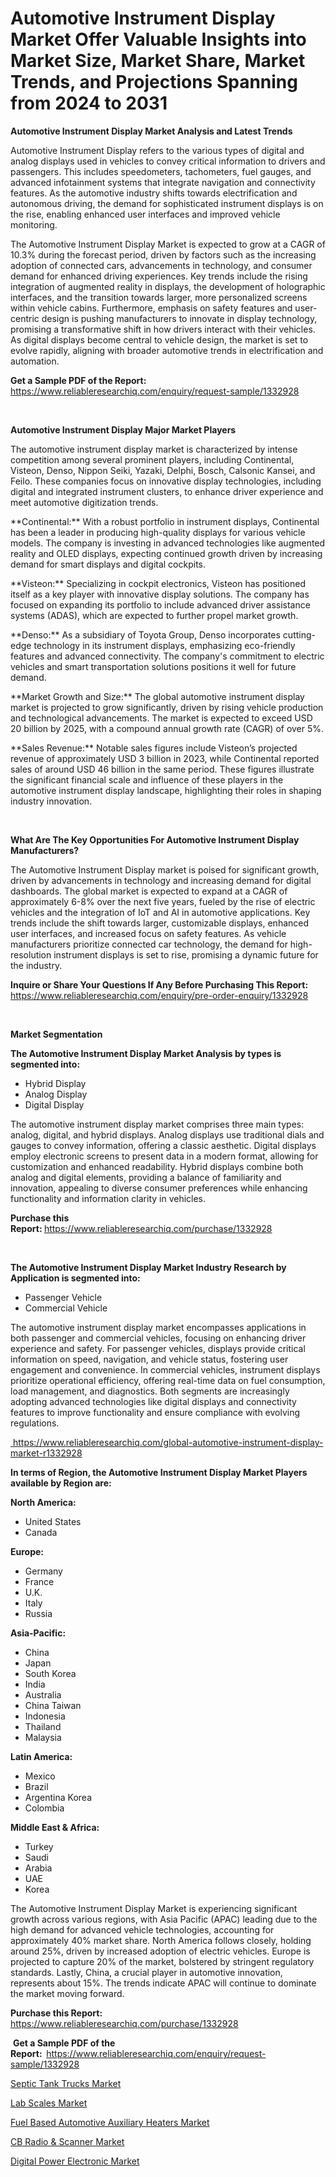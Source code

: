 <p><h1>Automotive Instrument Display Market Offer Valuable Insights into Market Size, Market Share, Market Trends, and Projections Spanning from 2024 to 2031</h1></p><p><strong>Automotive Instrument Display Market Analysis and Latest Trends</strong></p>
<p><p>Automotive Instrument Display refers to the various types of digital and analog displays used in vehicles to convey critical information to drivers and passengers. This includes speedometers, tachometers, fuel gauges, and advanced infotainment systems that integrate navigation and connectivity features. As the automotive industry shifts towards electrification and autonomous driving, the demand for sophisticated instrument displays is on the rise, enabling enhanced user interfaces and improved vehicle monitoring.</p><p>The Automotive Instrument Display Market is expected to grow at a CAGR of 10.3% during the forecast period, driven by factors such as the increasing adoption of connected cars, advancements in technology, and consumer demand for enhanced driving experiences. Key trends include the rising integration of augmented reality in displays, the development of holographic interfaces, and the transition towards larger, more personalized screens within vehicle cabins. Furthermore, emphasis on safety features and user-centric design is pushing manufacturers to innovate in display technology, promising a transformative shift in how drivers interact with their vehicles. As digital displays become central to vehicle design, the market is set to evolve rapidly, aligning with broader automotive trends in electrification and automation.</p></p>
<p><strong>Get a Sample PDF of the Report:&nbsp;</strong> <a href="https://www.reliableresearchiq.com/enquiry/request-sample/1332928?utm_campaign=1137&utm_medium=2&utm_source=Github&utm_content=ia&utm_term=01102024&utm_id=automotive-instrument-display">https://www.reliableresearchiq.com/enquiry/request-sample/1332928</a></p>
<p>&nbsp;</p>
<p><strong>Automotive Instrument Display Major Market Players</strong></p>
<p><p>The automotive instrument display market is characterized by intense competition among several prominent players, including Continental, Visteon, Denso, Nippon Seiki, Yazaki, Delphi, Bosch, Calsonic Kansei, and Feilo. These companies focus on innovative display technologies, including digital and integrated instrument clusters, to enhance driver experience and meet automotive digitization trends.</p><p>**Continental:** With a robust portfolio in instrument displays, Continental has been a leader in producing high-quality displays for various vehicle models. The company is investing in advanced technologies like augmented reality and OLED displays, expecting continued growth driven by increasing demand for smart displays and digital cockpits.</p><p>**Visteon:** Specializing in cockpit electronics, Visteon has positioned itself as a key player with innovative display solutions. The company has focused on expanding its portfolio to include advanced driver assistance systems (ADAS), which are expected to further propel market growth.</p><p>**Denso:** As a subsidiary of Toyota Group, Denso incorporates cutting-edge technology in its instrument displays, emphasizing eco-friendly features and advanced connectivity. The company's commitment to electric vehicles and smart transportation solutions positions it well for future demand.</p><p>**Market Growth and Size:** The global automotive instrument display market is projected to grow significantly, driven by rising vehicle production and technological advancements. The market is expected to exceed USD 20 billion by 2025, with a compound annual growth rate (CAGR) of over 5%.</p><p>**Sales Revenue:** Notable sales figures include Visteon’s projected revenue of approximately USD 3 billion in 2023, while Continental reported sales of around USD 46 billion in the same period. These figures illustrate the significant financial scale and influence of these players in the automotive instrument display landscape, highlighting their roles in shaping industry innovation.</p></p>
<p>&nbsp;</p>
<p><strong>What Are The Key Opportunities For Automotive Instrument Display Manufacturers?</strong></p>
<p><p>The Automotive Instrument Display market is poised for significant growth, driven by advancements in technology and increasing demand for digital dashboards. The global market is expected to expand at a CAGR of approximately 6-8% over the next five years, fueled by the rise of electric vehicles and the integration of IoT and AI in automotive applications. Key trends include the shift towards larger, customizable displays, enhanced user interfaces, and increased focus on safety features. As vehicle manufacturers prioritize connected car technology, the demand for high-resolution instrument displays is set to rise, promising a dynamic future for the industry.</p></p>
<p><strong>Inquire or Share Your Questions If Any Before Purchasing This Report:</strong> <a href="https://www.reliableresearchiq.com/enquiry/pre-order-enquiry/1332928?utm_campaign=1137&utm_medium=2&utm_source=Github&utm_content=ia&utm_term=01102024&utm_id=automotive-instrument-display">https://www.reliableresearchiq.com/enquiry/pre-order-enquiry/1332928</a></p>
<p>&nbsp;</p>
<p><strong>Market Segmentation</strong></p>
<p><strong>The Automotive Instrument Display Market Analysis by types is segmented into:</strong></p>
<p><ul><li>Hybrid Display</li><li>Analog Display</li><li>Digital Display</li></ul></p>
<p><p>The automotive instrument display market comprises three main types: analog, digital, and hybrid displays. Analog displays use traditional dials and gauges to convey information, offering a classic aesthetic. Digital displays employ electronic screens to present data in a modern format, allowing for customization and enhanced readability. Hybrid displays combine both analog and digital elements, providing a balance of familiarity and innovation, appealing to diverse consumer preferences while enhancing functionality and information clarity in vehicles.</p></p>
<p><strong>Purchase this Report:&nbsp;</strong><a href="https://www.reliableresearchiq.com/purchase/1332928?utm_campaign=1137&utm_medium=2&utm_source=Github&utm_content=ia&utm_term=01102024&utm_id=automotive-instrument-display">https://www.reliableresearchiq.com/purchase/1332928</a></p>
<p>&nbsp;</p>
<p><strong>The Automotive Instrument Display Market Industry Research by Application is segmented into:</strong></p>
<p><ul><li>Passenger Vehicle</li><li>Commercial Vehicle</li></ul></p>
<p><p>The automotive instrument display market encompasses applications in both passenger and commercial vehicles, focusing on enhancing driver experience and safety. For passenger vehicles, displays provide critical information on speed, navigation, and vehicle status, fostering user engagement and convenience. In commercial vehicles, instrument displays prioritize operational efficiency, offering real-time data on fuel consumption, load management, and diagnostics. Both segments are increasingly adopting advanced technologies like digital displays and connectivity features to improve functionality and ensure compliance with evolving regulations.</p></p>
<p><a href="https://www.reliableresearchiq.com/global-automotive-instrument-display-market-r1332928?utm_campaign=1137&utm_medium=2&utm_source=Github&utm_content=ia&utm_term=01102024&utm_id=automotive-instrument-display">&nbsp;https://www.reliableresearchiq.com/global-automotive-instrument-display-market-r1332928</a></p>
<p><strong>In terms of Region, the Automotive Instrument Display Market Players available by Region are:</strong></p>
<p>
    <p> <strong> North America: </strong>
        <ul>
            <li>United States</li>
            <li>Canada</li>
        </ul>
        </p> 
    <p> <strong> Europe: </strong>
        <ul>
            <li>Germany</li>
            <li>France</li>
            <li>U.K.</li>
            <li>Italy</li>
            <li>Russia</li>
        </ul>
        </p> 
    <p> <strong> Asia-Pacific: </strong>
        <ul>
            <li>China</li>
            <li>Japan</li>
            <li>South Korea</li>
            <li>India</li>
            <li>Australia</li>
            <li>China Taiwan</li>
            <li>Indonesia</li>
            <li>Thailand</li>
            <li>Malaysia</li>
        </ul>
        </p> 
    <p> <strong> Latin America: </strong>
        <ul>
            <li>Mexico</li>
            <li>Brazil</li>
            <li>Argentina Korea</li>
            <li>Colombia</li>
        </ul>
        </p> 
    <p> <strong> Middle East & Africa: </strong>
        <ul>
            <li>Turkey</li>
            <li>Saudi</li>
            <li>Arabia</li>
            <li>UAE</li>
            <li>Korea</li>
        </ul>
    </p>
    </p>
<p><p>The Automotive Instrument Display Market is experiencing significant growth across various regions, with Asia Pacific (APAC) leading due to the high demand for advanced vehicle technologies, accounting for approximately 40% market share. North America follows closely, holding around 25%, driven by increased adoption of electric vehicles. Europe is projected to capture 20% of the market, bolstered by stringent regulatory standards. Lastly, China, a crucial player in automotive innovation, represents about 15%. The trends indicate APAC will continue to dominate the market moving forward.</p></p>
<p><strong>Purchase this Report: </strong><a href="https://www.reliableresearchiq.com/purchase/1332928?utm_campaign=1137&utm_medium=2&utm_source=Github&utm_content=ia&utm_term=01102024&utm_id=automotive-instrument-display">https://www.reliableresearchiq.com/purchase/1332928</a></p>
<p>&nbsp;<strong>Get a Sample PDF of the Report:&nbsp;&nbsp;</strong><a href="https://www.reliableresearchiq.com/enquiry/request-sample/1332928?utm_campaign=1137&utm_medium=2&utm_source=Github&utm_content=ia&utm_term=01102024&utm_id=automotive-instrument-display">https://www.reliableresearchiq.com/enquiry/request-sample/1332928</a></p>
<p><strong></strong></p>
<p><p><a href="https://www.linkedin.com/pulse/septic-tank-trucks-market-size-share-growth-analysis-type-application-qfjbe?utm_campaign=1137&utm_medium=2&utm_source=Github&utm_content=ia&utm_term=01102024&utm_id=automotive-instrument-display">Septic Tank Trucks Market</a></p><p><a href="https://www.linkedin.com/pulse/lab-scales-market-emerging-trends-future-prospects-period-from-skcqe?utm_campaign=1137&utm_medium=2&utm_source=Github&utm_content=ia&utm_term=01102024&utm_id=automotive-instrument-display">Lab Scales Market</a></p><p><a href="https://github.com/Greiszane475/Market-Research-Report-List-1/blob/main/fuel-based-automotive-auxiliary-heaters-market.md?utm_campaign=1137&utm_medium=2&utm_source=Github&utm_content=ia&utm_term=01102024&utm_id=automotive-instrument-display">Fuel Based Automotive Auxiliary Heaters Market</a></p><p><a href="https://issuu.com/reportprime-2/docs/cb-radio-scanner-market-size-2030.p_fe70498b48a981?utm_campaign=1137&utm_medium=2&utm_source=Github&utm_content=ia&utm_term=01102024&utm_id=automotive-instrument-display">CB Radio & Scanner Market</a></p><p><a href="https://issuu.com/reportprime-2/docs/digital-power-electronic-market-siz_5ca452772a89d9?utm_campaign=1137&utm_medium=2&utm_source=Github&utm_content=ia&utm_term=01102024&utm_id=automotive-instrument-display">Digital Power Electronic Market</a></p></p>